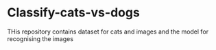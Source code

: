 # Classify-cats-vs-dogs
THis repository contains dataset for cats and images  and the model for recognising the images
